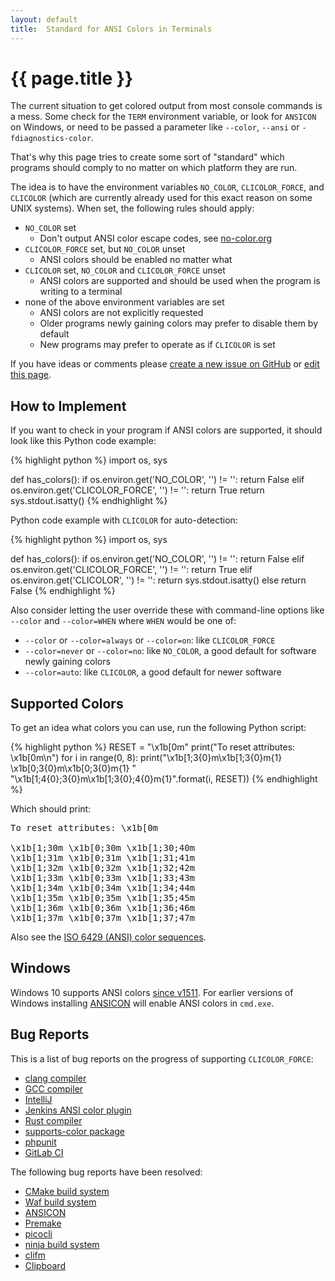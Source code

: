 ```yaml
---
layout: default
title:  Standard for ANSI Colors in Terminals
---
```


# {{ page.title }}

The current situation to get colored output from most console commands is a
mess.
Some check for the `TERM` environment variable, or look for `ANSICON` on
Windows, or need to be passed a parameter like `--color`, `--ansi` or
`-fdiagnostics-color`.

That's why this page tries to create some sort of "standard" which programs
should comply to no matter on which platform they are run.

The idea is to have the environment variables `NO_COLOR`, `CLICOLOR_FORCE`, and `CLICOLOR`
(which are currently already used for this exact reason on some UNIX systems).
When set, the following rules should apply:

 * `NO_COLOR` set
   * Don't output ANSI color escape codes, see [no-color.org](https://no-color.org)
 * `CLICOLOR_FORCE` set, but `NO_COLOR` unset
   * ANSI colors should be enabled no matter what
 * `CLICOLOR` set, `NO_COLOR` and `CLICOLOR_FORCE` unset
   * ANSI colors are supported and should be used when the program is writing to a
     terminal
 * none of the above environment variables are set
   * ANSI colors are not explicitly requested
   * Older programs newly gaining colors may prefer to disable them by default
   * New programs may prefer to operate as if `CLICOLOR` is set

If you have ideas or comments please
[create a new issue on GitHub](https://github.com/jhasse/clicolors/issues/new)
or [edit this page](https://github.com/jhasse/clicolors/edit/gh-pages/index.md).

## How to Implement

If you want to check in your program if ANSI colors are supported, it should look
like this Python code example:

{% highlight python %}
import os, sys

def has_colors():
    if os.environ.get('NO_COLOR', '') != '':
        return False
    elif os.environ.get('CLICOLOR_FORCE', '') != '':
        return True
    return sys.stdout.isatty()
{% endhighlight %}

Python code example with `CLICOLOR` for auto-detection:

{% highlight python %}
import os, sys

def has_colors():
    if os.environ.get('NO_COLOR', '') != '':
        return False
    elif os.environ.get('CLICOLOR_FORCE', '') != '':
        return True
    elif os.environ.get('CLICOLOR', '') != '':
        return sys.stdout.isatty()
    else
        return False
{% endhighlight %}

Also consider letting the user override these with command-line options like `--color` and `--color=WHEN` where `WHEN` would be one of:
* `--color` or `--color=always` or `--color=on`: like `CLICOLOR_FORCE`
* `--color=never` or `--color=no`: like `NO_COLOR`, a good default for software newly gaining colors
* `--color=auto`: like `CLICOLOR`, a good default for newer software

## Supported Colors

To get an idea what colors you can use, run the following Python script:

{% highlight python %}
RESET = "\x1b[0m"
print("To reset attributes: \\x1b[0m\n")
for i in range(0, 8):
    print("\x1b[1;3{0}m\\x1b[1;3{0}m{1} \x1b[0;3{0}m\\x1b[0;3{0}m{1} "
          "\x1b[1;4{0};3{0}m\\x1b[1;3{0};4{0}m{1}".format(i, RESET))
{% endhighlight %}

Which should print:

<pre>To reset attributes: \x1b[0m

<span class="bold"><span class="f0">\x1b[1;30m</span></span> <span class="f0">\x1b[0;30m</span> <span class="bold"><span class="f0 b0">\x1b[1;30;40m</span></span>
<span class="bold"><span class="f1">\x1b[1;31m</span></span> <span class="f1">\x1b[0;31m</span> <span class="bold"><span class="f1 b1">\x1b[1;31;41m</span></span>
<span class="bold"><span class="f2">\x1b[1;32m</span></span> <span class="f2">\x1b[0;32m</span> <span class="bold"><span class="f2 b2">\x1b[1;32;42m</span></span>
<span class="bold"><span class="f3">\x1b[1;33m</span></span> <span class="f3">\x1b[0;33m</span> <span class="bold"><span class="f3 b3">\x1b[1;33;43m</span></span>
<span class="bold"><span class="f4">\x1b[1;34m</span></span> <span class="f4">\x1b[0;34m</span> <span class="bold"><span class="f4 b4">\x1b[1;34;44m</span></span>
<span class="bold"><span class="f5">\x1b[1;35m</span></span> <span class="f5">\x1b[0;35m</span> <span class="bold"><span class="f5 b5">\x1b[1;35;45m</span></span>
<span class="bold"><span class="f6">\x1b[1;36m</span></span> <span class="f6">\x1b[0;36m</span> <span class="bold"><span class="f6 b6">\x1b[1;36;46m</span></span>
<span class="bold"><span class="f7">\x1b[1;37m</span></span> <span class="f7">\x1b[0;37m</span> <span class="bold"><span class="f7 b7">\x1b[1;37;47m</span></span>
</pre>

Also see the [ISO 6429 (ANSI) color sequences](http://www.perpetualpc.net/6429_colors.html#color_list).

## Windows

Windows 10 supports ANSI colors [since v1511](https://www.reddit.com/r/Windows10/comments/44czox/windows_10_v1511_adds_support_for_ansi_escape/).
For earlier versions of Windows installing [ANSICON](https://github.com/adoxa/ansicon) will
enable ANSI colors in `cmd.exe`.

## Bug Reports

This is a list of bug reports on the progress of supporting `CLICOLOR_FORCE`:

 * [clang compiler](https://llvm.org/bugs/show_bug.cgi?id=23609)
 * [GCC compiler](https://gcc.gnu.org/bugzilla/show_bug.cgi?id=80271)
 * [IntelliJ](https://youtrack.jetbrains.com/issue/IDEA-205699)
 * [Jenkins ANSI color plugin](https://github.com/dblock/jenkins-ansicolor-plugin/issues/51)
 * [Rust compiler](https://github.com/rust-lang/rust/pull/27867)
 * [supports-color package](https://github.com/chalk/supports-color/issues/32)
 * [phpunit](https://github.com/sebastianbergmann/phpunit/issues/2662)
 * [GitLab CI](https://gitlab.com/gitlab-org/gitlab/issues/28598)

The following bug reports have been resolved:

 * [CMake build system](https://cmake.org/Bug/view.php?id=15789)
 * [Waf build system](https://github.com/waf-project/waf/pull/1928)
 * [ANSICON](https://github.com/adoxa/ansicon/issues/77)
 * [Premake](https://github.com/premake/premake-core/pull/1077)
 * [picocli](https://github.com/remkop/picocli/releases/tag/v3.9.0#3.9.0-ANSI-heuristics)
 * [ninja build system](https://github.com/ninja-build/ninja/commit/bf7107bb864d0383028202e3f4a4228c02302961)
 * [clifm](https://github.com/leo-arch/clifm/commit/057b7c684b25707d5ad5505a382dde2becb3eed0)
 * [Clipboard](https://github.com/Slackadays/Clipboard/commit/8c6da08c93e567318bb268f10db5e95fba41461e)
